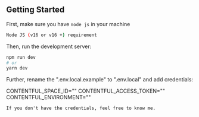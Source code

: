 ## Getting Started

First, make sure you have `node js` in your machine
```bash
Node JS (v16 or v16 +) requirement
```
Then, run the development server:

```bash
npm run dev
# or
yarn dev
```
Further, rename the ".env.local.example" to ".env.local" and add credentials: 

CONTENTFUL_SPACE_ID=""
CONTENTFUL_ACCESS_TOKEN=""
CONTENTFUL_ENVIRONMENT=""

`If you don't have the credentials, feel free to know me.`